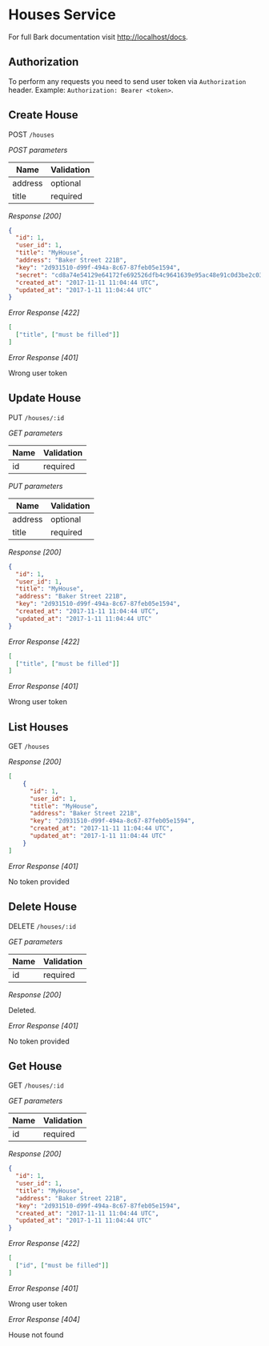 # Houses Service

For full Bark documentation visit [http://localhost/docs](http://localhost/docs).

## Authorization

To perform any requests you need to send user token via `Authorization` header. Example:
`Authorization: Bearer <token>`.

## Create House

POST `/houses`

*POST parameters*

Name         | Validation
------------ | -------------
address      | optional 
title        | required

*Response [200]*

```json
{
  "id": 1,
  "user_id": 1,
  "title": "MyHouse",
  "address": "Baker Street 221B",
  "key": "2d931510-d99f-494a-8c67-87feb05e1594",
  "secret": "cd8a74e54129e64172fe692526dfb4c9641639e95ac48e91c0d3be2c03a32e5c",
  "created_at": "2017-11-11 11:04:44 UTC",
  "updated_at": "2017-1-11 11:04:44 UTC"
}
```

*Error Response [422]*

```json
[
  ["title", ["must be filled"]]
]
```

*Error Response [401]*

Wrong user token

## Update House

PUT `/houses/:id`

*GET parameters*

Name         | Validation
------------ | ------------- 
id           | required

*PUT parameters*

Name         | Validation
------------ | -------------
address      | optional 
title        | required

*Response [200]*

```json
{
  "id": 1,
  "user_id": 1,
  "title": "MyHouse",
  "address": "Baker Street 221B",
  "key": "2d931510-d99f-494a-8c67-87feb05e1594",
  "created_at": "2017-11-11 11:04:44 UTC",
  "updated_at": "2017-1-11 11:04:44 UTC"
}
```

*Error Response [422]*

```json
[
  ["title", ["must be filled"]]
]
```

*Error Response [401]*

Wrong user token

## List Houses

GET `/houses`

*Response [200]*

```json
[
    {
      "id": 1,
      "user_id": 1,
      "title": "MyHouse",
      "address": "Baker Street 221B",
      "key": "2d931510-d99f-494a-8c67-87feb05e1594",
      "created_at": "2017-11-11 11:04:44 UTC",
      "updated_at": "2017-1-11 11:04:44 UTC"
    }
]
```

*Error Response [401]*

No token provided

## Delete House

DELETE `/houses/:id`

*GET parameters*

Name         | Validation
------------ | ------------- 
id           | required

*Response [200]*

Deleted.

*Error Response [401]*

No token provided

## Get House

GET `/houses/:id`

*GET parameters*

Name         | Validation
------------ | ------------- 
id           | required

*Response [200]*

```json
{
  "id": 1,
  "user_id": 1,
  "title": "MyHouse",
  "address": "Baker Street 221B",
  "key": "2d931510-d99f-494a-8c67-87feb05e1594",
  "created_at": "2017-11-11 11:04:44 UTC",
  "updated_at": "2017-1-11 11:04:44 UTC"
}
```

*Error Response [422]*

```json
[
  ["id", ["must be filled"]]
]
```

*Error Response [401]*

Wrong user token

*Error Response [404]*

House not found